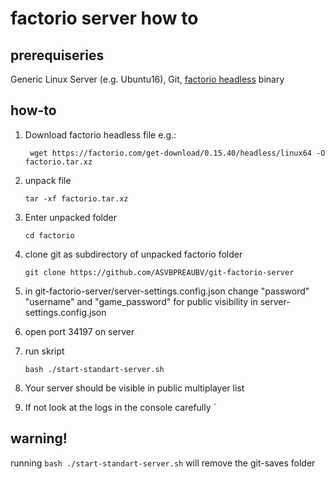 # factorio server how to

## prerequiseries

Generic Linux Server (e.g. Ubuntu16), Git, [factorio headless](https://factorio.com/download-headless) binary

## how-to

1. Download factorio headless file e.g.:

    ` 
    wget https://factorio.com/get-download/0.15.40/headless/linux64 -O factorio.tar.xz
    `
2. unpack file 

    `
    tar -xf factorio.tar.xz
    `

3. Enter unpacked folder 

    `
    cd factorio
    `
    
4. clone git as subdirectory of unpacked factorio folder
    
    `
    git clone https://github.com/ASVBPREAUBV/git-factorio-server
    `
    
5. in git-factorio-server/server-settings.config.json change "password" "username" and "game_password" for public visibility in server-settings.config.json
6. open port 34197 on server
7. run skript

    `
    bash ./start-standart-server.sh
    `
    
8. Your server should be visible in public multiplayer list
9. If not look at the logs in the console carefully
    `
## warning!

running `bash ./start-standart-server.sh` will remove the git-saves folder
